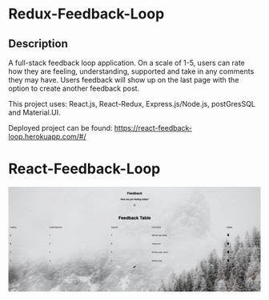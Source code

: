 # Redux-Feedback-Loop


## Description

A full-stack feedback loop application. On a scale of 1-5, users can rate how they are feeling, understanding, supported and take in any comments they may have. Users feedback will show up on the last page with the option to create another feedback post. 

This project uses: React.js, React-Redux, Express.js/Node.js, postGresSQL and Material.UI. 

Deployed project can be found: https://react-feedback-loop.herokuapp.com/#/

# React-Feedback-Loop
![Feedback-loop interface](Feedback.png)
